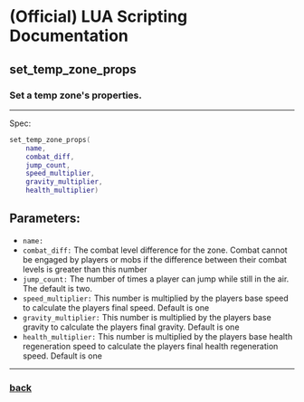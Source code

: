 
# (Official) LUA Scripting Documentation

## set_temp_zone_props

### Set a temp zone's properties.
___
Spec:
```lua
set_temp_zone_props(
	name,
	combat_diff,
	jump_count,
	speed_multiplier,
	gravity_multiplier,
	health_multiplier)
```
## Parameters:
- `name:` 
- `combat_diff:` The combat level difference for the zone. Combat cannot be engaged by players or mobs if the difference between their combat levels is greater than this number
- `jump_count:` The number of times a player can jump while still in the air. The default is two.
- `speed_multiplier:` This number is multiplied by the players base speed to calculate the players final speed. Default is one
- `gravity_multiplier:` This number is multiplied by the players base gravity to calculate the players final gravity. Default is one
- `health_multiplier:` This number is multiplied by the players base health regeneration speed to calculate the players final health regeneration speed. Default is one

___
### [back](../zones)
